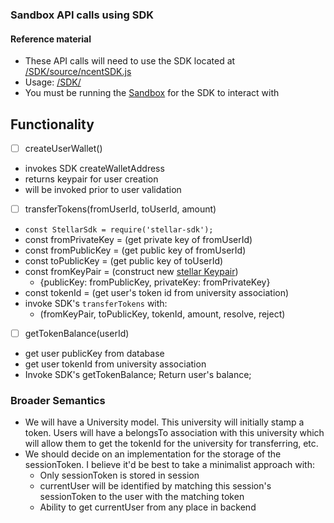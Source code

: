 ### Sandbox API calls using SDK

#### Reference material
 - These API calls will need to use the SDK located at [/SDK/source/ncentSDK.js](../../../../SDK/source/ncentSDK.js)
 - Usage: [/SDK/](../../../../SDK/)
 - You must be running the [Sandbox](../../../../Sandbox/Sandbox%20API/) for the SDK to interact with

## Functionality
 - [ ] createUserWallet()
  - invokes SDK createWalletAddress
  - returns keypair for user creation
  - will be invoked prior to user validation
 - [ ] transferTokens(fromUserId, toUserId, amount)
  - `const StellarSdk = require('stellar-sdk');`
  - const fromPrivateKey = (get private key of fromUserId)
  - const fromPublicKey = (get public key of fromUserId)
  - const toPublicKey = (get public key of toUserId)
  - const fromKeyPair = (construct new [stellar Keypair](https://stellar.github.io/js-stellar-sdk/Keypair.html))
    - {publicKey: fromPublicKey, privateKey: fromPrivateKey}
  - const tokenId = (get user's token id from university association)
  - invoke SDK's `transferTokens` with:
    - (fromKeyPair, toPublicKey, tokenId, amount, resolve, reject)
 - [ ] getTokenBalance(userId)
  - get user publicKey from database
  - get user tokenId from university association
  - Invoke SDK's getTokenBalance; Return user's balance;

### Broader Semantics
  - We will have a University model. This university will initially stamp a token. Users will have a belongsTo association with this university which will allow them to get the tokenId for the university for transferring, etc.
  - We should decide on an implementation for the storage of the sessionToken. I believe it'd be best to take a minimalist approach with:
    - Only sessionToken is stored in session
    - currentUser will be identified by matching this session's sessionToken to the user with the matching token
    - Ability to get currentUser from any place in backend
